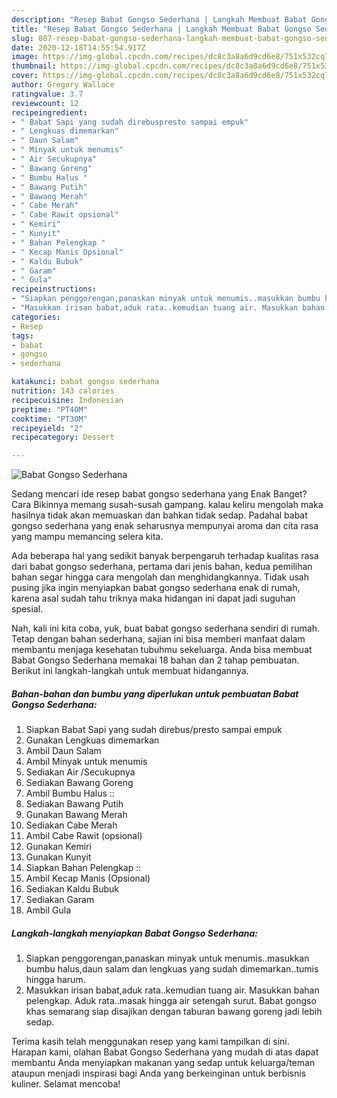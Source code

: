 ```yaml
---
description: "Resep Babat Gongso Sederhana | Langkah Membuat Babat Gongso Sederhana Yang Bisa Manjain Lidah"
title: "Resep Babat Gongso Sederhana | Langkah Membuat Babat Gongso Sederhana Yang Bisa Manjain Lidah"
slug: 807-resep-babat-gongso-sederhana-langkah-membuat-babat-gongso-sederhana-yang-bisa-manjain-lidah
date: 2020-12-18T14:55:54.917Z
image: https://img-global.cpcdn.com/recipes/dc8c3a8a6d9cd6e8/751x532cq70/babat-gongso-sederhana-foto-resep-utama.jpg
thumbnail: https://img-global.cpcdn.com/recipes/dc8c3a8a6d9cd6e8/751x532cq70/babat-gongso-sederhana-foto-resep-utama.jpg
cover: https://img-global.cpcdn.com/recipes/dc8c3a8a6d9cd6e8/751x532cq70/babat-gongso-sederhana-foto-resep-utama.jpg
author: Gregory Wallace
ratingvalue: 3.7
reviewcount: 12
recipeingredient:
- " Babat Sapi yang sudah direbuspresto sampai empuk"
- " Lengkuas dimemarkan"
- " Daun Salam"
- " Minyak untuk menumis"
- " Air Secukupnya"
- " Bawang Goreng"
- " Bumbu Halus "
- " Bawang Putih"
- " Bawang Merah"
- " Cabe Merah"
- " Cabe Rawit opsional"
- " Kemiri"
- " Kunyit"
- " Bahan Pelengkap "
- " Kecap Manis Opsional"
- " Kaldu Bubuk"
- " Garam"
- " Gula"
recipeinstructions:
- "Siapkan penggorengan,panaskan minyak untuk menumis..masukkan bumbu halus,daun salam dan lengkuas yang sudah dimemarkan..tumis hingga harum."
- "Masukkan irisan babat,aduk rata..kemudian tuang air. Masukkan bahan pelengkap. Aduk rata..masak hingga air setengah surut. Babat gongso khas semarang siap disajikan dengan taburan bawang goreng jadi lebih sedap."
categories:
- Resep
tags:
- babat
- gongso
- sederhana

katakunci: babat gongso sederhana 
nutrition: 143 calories
recipecuisine: Indonesian
preptime: "PT40M"
cooktime: "PT30M"
recipeyield: "2"
recipecategory: Dessert

---
```



![Babat Gongso Sederhana](https://img-global.cpcdn.com/recipes/dc8c3a8a6d9cd6e8/751x532cq70/babat-gongso-sederhana-foto-resep-utama.jpg)

Sedang mencari ide resep babat gongso sederhana yang Enak Banget? Cara Bikinnya memang susah-susah gampang. kalau keliru mengolah maka hasilnya tidak akan memuaskan dan bahkan tidak sedap. Padahal babat gongso sederhana yang enak seharusnya mempunyai aroma dan cita rasa yang mampu memancing selera kita.



Ada beberapa hal yang sedikit banyak berpengaruh terhadap kualitas rasa dari babat gongso sederhana, pertama dari jenis bahan, kedua pemilihan bahan segar hingga cara mengolah dan menghidangkannya. Tidak usah pusing jika ingin menyiapkan babat gongso sederhana enak di rumah, karena asal sudah tahu triknya maka hidangan ini dapat jadi suguhan spesial.


Nah, kali ini kita coba, yuk, buat babat gongso sederhana sendiri di rumah. Tetap dengan bahan sederhana, sajian ini bisa memberi manfaat dalam membantu menjaga kesehatan tubuhmu sekeluarga. Anda bisa membuat Babat Gongso Sederhana memakai 18 bahan dan 2 tahap pembuatan. Berikut ini langkah-langkah untuk membuat hidangannya.

<!--inarticleads1-->

##### Bahan-bahan dan bumbu yang diperlukan untuk pembuatan Babat Gongso Sederhana:

1. Siapkan  Babat Sapi yang sudah direbus/presto sampai empuk
1. Gunakan  Lengkuas dimemarkan
1. Ambil  Daun Salam
1. Ambil  Minyak untuk menumis
1. Sediakan  Air /Secukupnya
1. Sediakan  Bawang Goreng
1. Ambil  Bumbu Halus ::
1. Sediakan  Bawang Putih
1. Gunakan  Bawang Merah
1. Sediakan  Cabe Merah
1. Ambil  Cabe Rawit (opsional)
1. Gunakan  Kemiri
1. Gunakan  Kunyit
1. Siapkan  Bahan Pelengkap ::
1. Ambil  Kecap Manis (Opsional)
1. Sediakan  Kaldu Bubuk
1. Sediakan  Garam
1. Ambil  Gula




<!--inarticleads2-->

##### Langkah-langkah menyiapkan Babat Gongso Sederhana:

1. Siapkan penggorengan,panaskan minyak untuk menumis..masukkan bumbu halus,daun salam dan lengkuas yang sudah dimemarkan..tumis hingga harum.
1. Masukkan irisan babat,aduk rata..kemudian tuang air. Masukkan bahan pelengkap. Aduk rata..masak hingga air setengah surut. Babat gongso khas semarang siap disajikan dengan taburan bawang goreng jadi lebih sedap.




Terima kasih telah menggunakan resep yang kami tampilkan di sini. Harapan kami, olahan Babat Gongso Sederhana yang mudah di atas dapat membantu Anda menyiapkan makanan yang sedap untuk keluarga/teman ataupun menjadi inspirasi bagi Anda yang berkeinginan untuk berbisnis kuliner. Selamat mencoba!
